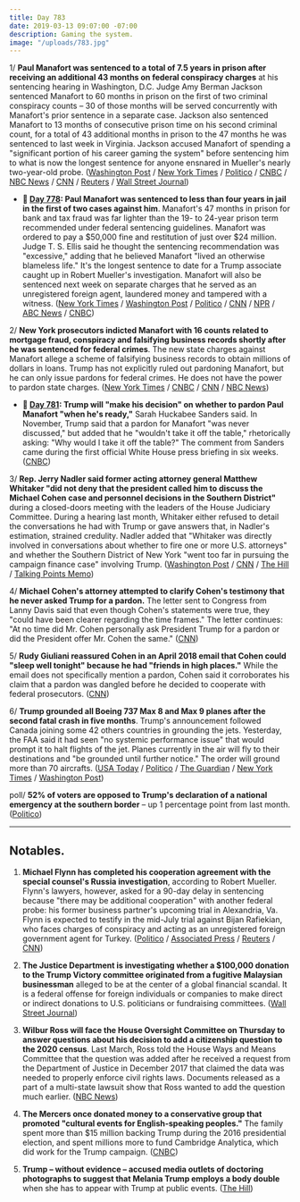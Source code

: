 ```yaml
---
title: Day 783
date: 2019-03-13 09:07:00 -07:00
description: Gaming the system.
image: "/uploads/783.jpg"
---
```


1/ **Paul Manafort was sentenced to a total of 7.5 years in prison after receiving an additional 43 months on federal conspiracy charges** at his sentencing hearing in Washington, D.C. Judge Amy Berman Jackson sentenced Manafort to 60 months in prison on the first of two criminal conspiracy counts – 30 of those months will be served concurrently with Manafort's prior sentence in a separate case. Jackson also sentenced Manafort to 13 months of consecutive prison time on his second criminal count, for a total of 43 additional months in prison to the 47 months he was sentenced to last week in Virginia. Jackson accused Manafort of spending a "significant portion of his career gaming the system" before sentencing him to what is now the longest sentence for anyone ensnared in Mueller's nearly two-year-old probe. ([Washington Post](https://www.washingtonpost.com/local/legal-issues/paul-manafort-faces-sentencing-in-washington-in-mueller-special-counsel-case/2019/03/12/d4d55dd4-44d0-11e9-aaf8-4512a6fe3439_story.html) / [New York Times](https://www.nytimes.com/2019/03/13/us/politics/paul-manafort-sentencing.html) / [Politico](https://www.politico.com/story/2019/03/13/paul-manafort-sentencing-1219274) / [CNBC](https://www.cnbc.com/2019/03/13/paul-manafort-gets-additional-43-months-in-second-mueller-sentence.html) / [NBC News](https://www.nbcnews.com/politics/politics-news/manafort-faces-10-years-prison-second-sentencing-n982706) / [CNN](https://www.cnn.com/2019/03/13/politics/manafort-hearing/index.html) / [Reuters](https://www.reuters.com/article/us-usa-trump-russia-manafort/u-s-judge-gives-manafort-73-months-idUSKBN1QU18W) / [Wall Street Journal](https://www.wsj.com/articles/paul-manafort-second-sentencing-11552481277))

* **📌 [Day 778](https://whatthefuckjusthappenedtoday.com/2019/03/08/day-778/#3-paul-manafort-was-sentenced-to-les): Paul Manafort was sentenced to less than four years in jail in the first of two cases against him**. Manafort's 47 months in prison for bank and tax fraud was far lighter than the 19- to 24-year prison term recommended under federal sentencing guidelines. Manafort was ordered to pay a $50,000 fine and restitution of just over $24 million. Judge T. S. Ellis said he thought the sentencing recommendation was "excessive," adding that he believed Manafort "lived an otherwise blameless life." It's the longest sentence to date for a Trump associate caught up in Robert Mueller's investigation. Manafort will also be sentenced next week on separate charges that he served as an unregistered foreign agent, laundered money and tampered with a witness. ([New York Times](https://www.nytimes.com/2019/03/07/us/politics/paul-manafort-sentencing.html) / [Washington Post](https://www.washingtonpost.com/local/public-safety/paul-manafort-sentencing/2019/03/07/77f527b2-3e94-11e9-9361-301ffb5bd5e6_story.html) / [Politico](https://www.politico.com/story/2019/03/07/manafort-gets-47-months-in-prison-for-financial-fraud-1210786) / [CNN](https://www.cnn.com/2019/03/07/politics/paul-manafort-sentencing-virginia-case-russia-investigation/index.html) / [NPR](https://www.npr.org/2019/03/07/701045248/paul-manafort-former-trump-campaign-chairman-sentenced-to-just-under-4-years) / [ABC News](https://abcnews.go.com/Politics/paul-manafort-president-donald-trumps-campaign-chairman-faces/story?id=61506579) / [CNBC](https://www.cnbc.com/2019/03/07/ex-trump-campaign-chief-paul-manafort-sentenced-to-47-months-for-fraud-in-mueller-case.html))

2/ **New York prosecutors indicted Manafort with 16 counts related to mortgage fraud, conspiracy and falsifying business records shortly after he was sentenced for federal crimes**. The new state charges against Manafort allege a scheme of falsifying business records to obtain millions of dollars in loans. Trump has not explicitly ruled out pardoning Manafort, but he can only issue pardons for federal crimes. He does not have the power to pardon state charges. ([New York Times](https://www.nytimes.com/2019/03/13/nyregion/manafort-indictment.html) / [CNBC](https://www.cnbc.com/2019/03/13/paul-manafort-indicted-by-ny-prosecutors-after-federal-sentencing.html) / [CNN](https://www.cnn.com/2019/03/13/politics/paul-manafort-new-york/index.html) / [NBC News](https://www.nbcnews.com/politics/justice-department/paul-manafort-indicted-manhattan-district-attorney-n982826))

* **📌 [Day 781](https://whatthefuckjusthappenedtoday.com/2019/03/11/day-781/#4-nancy-pelosi-on-impeaching-trump-h): Trump will "make his decision" on whether to pardon Paul Manafort "when he's ready,"** Sarah Huckabee Sanders said. In November, Trump said that a pardon for Manafort "was never discussed," but added that he "wouldn't take it off the table," rhetorically asking: "Why would I take it off the table?" The comment from Sanders came during the first official White House press briefing in six weeks. ([CNBC](https://www.cnbc.com/2019/03/11/white-house-trump-will-decide-when-hes-ready-on-manafort-pardon.html))

3/ **Rep. Jerry Nadler said former acting attorney general Matthew Whitaker "did not deny that the president called him to discuss the Michael Cohen case and personnel decisions in the Southern District"** during a closed-doors meeting with the leaders of the House Judiciary Committee. During a hearing last month, Whitaker either refused to detail the conversations he had with Trump or gave answers that, in Nadler's estimation, strained credulity. Nadler added that "Whitaker was directly involved in conversations about whether to fire one or more U.S. attorneys" and whether the Southern District of New York "went too far in pursuing the campaign finance case" involving Trump. ([Washington Post](https://www.washingtonpost.com/world/national-security/house-judiciary-leaders-meet-with-former-acting-ag-whitaker/2019/03/13/e64f908c-45c2-11e9-8aab-95b8d80a1e4f_story.html) / [CNN](https://www.cnn.com/2019/03/13/politics/matt-whitaker-jerry-nadler/index.html) / [The Hill](https://thehill.com/policy/national-security/433938-house-judiciary-chairman-whitaker-did-not-deny-trump-talked-to-him) / [Talking Points Memo](https://talkingpointsmemo.com/muckraker/nadler-whitaker-follow-up-doj-conduct))

4/ **Michael Cohen's attorney attempted to clarify Cohen's testimony that he never asked Trump for a pardon.** The letter sent to Congress from Lanny Davis said that even though Cohen's statements were true, they "could have been clearer regarding the time frames." The letter continues: "At no time did Mr. Cohen personally ask President Trump for a pardon or did the President offer Mr. Cohen the same." ([CNN](https://www.cnn.com/2019/03/12/politics/michael-cohen-attorney-pardon-testimony/index.html))

5/ **Rudy Giuliani reassured Cohen in an April 2018 email that Cohen could "sleep well tonight" because he had "friends in high places."** While the email does not specifically mention a pardon, Cohen said it corroborates his claim that a pardon was dangled before he decided to cooperate with federal prosecutors. ([CNN](https://www.cnn.com/2019/03/13/politics/michael-cohen-email-costello/index.html))

6/ **Trump grounded all Boeing 737 Max 8 and Max 9 planes after the second fatal crash in five months**. Trump's announcement followed Canada joining some 42 others countries in grounding the jets. Yesterday, the FAA said it had seen "no systemic performance issue" that would prompt it to halt flights of the jet. Planes currently in the air will fly to their destinations and "be grounded until further notice." The order will ground more than 70 aircrafts. ([USA Today](https://www.usatoday.com/story/news/politics/2019/03/13/donald-trump-says-he-signed-order-ground-boeing-737-max-8/3152157002/) / [Politico](https://www.politico.com/story/2019/03/13/boeing-737-max-8-canada-1220264) / [The Guardian](https://www.theguardian.com/world/2019/mar/13/ethiopian-airlines-crash-canada-grounds-737-max-us-stands-alone) / [New York Times](https://www.nytimes.com/2019/03/13/business/canada-737-max.html) / [Washington Post](https://www.washingtonpost.com/local/trafficandcommuting/canada-grounds-boeing-737-max-8-leaving-us-as-last-major-user-of-plane/2019/03/13/25ac2414-459d-11e9-90f0-0ccfeec87a61_story.html))

poll/ **52% of voters are opposed to Trump's declaration of a national emergency at the southern border** – up 1 percentage point from last month. ([Politico](https://www.politico.com/story/2019/03/13/trump-national-emergency-poll-1218483))

---

## Notables.

1. **Michael Flynn has completed his cooperation agreement with the special counsel's Russia investigation**, according to Robert Mueller. Flynn's lawyers, however, asked for a 90-day delay in sentencing because "there may be additional cooperation" with another federal probe: his former business partner's upcoming trial in Alexandria, Va. Flynn is expected to testify in the mid-July trial against Bijan Rafiekian, who faces charges of conspiracy and acting as an unregistered foreign government agent for Turkey. ([Politico](https://www.politico.com/story/2019/03/12/michael-flynn-cooperating-1219273) / [Associated Press](https://apnews.com/229c741599c640718c235f4c78c6474d) / [Reuters](https://www.reuters.com/article/us-usa-trump-russia-flynn-idUSKBN1QU053) / [CNN](https://www.cnn.com/2019/03/12/politics/michael-flynn-sentencing-cooperate-prosecutors-bijan-kian/index.html))

2. **The Justice Department is investigating whether a $100,000 donation to the Trump Victory committee originated from a fugitive Malaysian businessman** alleged to be at the center of a global financial scandal. It is a federal offense for foreign individuals or companies to make direct or indirect donations to U.S. politicians or fundraising committees. ([Wall Street Journal](https://www.wsj.com/articles/doj-probes-whether-fugitive-financier-supplied-donation-to-trump-re-election-committee-11552482187))

3. **Wilbur Ross will face the House Oversight Committee on Thursday to answer questions about his decision to add a citizenship question to the 2020 census**. Last March, Ross told the House Ways and Means Committee that the question was added after he received a request from the Department of Justice in December 2017 that claimed the data was needed to properly enforce civil rights laws. Documents released as a part of a multi-state lawsuit show that Ross wanted to add the question much earlier. ([NBC News](https://www.nbcnews.com/politics/congress/house-democrats-grill-wilbur-ross-over-census-citizenship-question-n981956))

4. **The Mercers once donated money to a conservative group that promoted "cultural events for English-speaking peoples."** The family spent more than $15 million backing Trump during the 2016 presidential election, and spent millions more to fund Cambridge Analytica, which did work for the Trump campaign. ([CNBC](https://www.cnbc.com/2019/03/13/gop-megadonor-mercer-family-donated-to-nonprofit-that-celebrates-english-speaking-peoples.html))

5. **Trump – without evidence – accused media outlets of doctoring photographs to suggest that Melania Trump employs a body double** when she has to appear with Trump at public events. ([The Hill](https://thehill.com/homenews/administration/433829-trump-accuses-media-without-evidence-of-photoshopping-melania-photos))